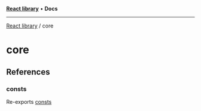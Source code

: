 [**React library**](../index.md) • **Docs**

***

[React library](../modules.md) / core

# core

## References

### consts

Re-exports [consts](consts/variables/consts.md)
